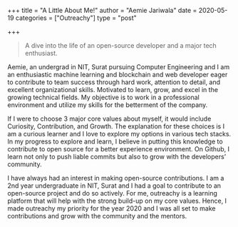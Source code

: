 +++
title = "A Little About Me!"
author = "Aemie Jariwala"
date = 2020-05-19
categories = ["Outreachy"]
type = "post"

+++
> A dive into the life of an open-source developer and a major tech enthusiast.

Aemie, an undergrad in NIT, Surat pursuing Computer Engineering and I am an enthusiastic machine learning and blockchain and web developer eager to contribute to team success through hard work, attention to detail, and excellent organizational skills. Motivated to learn, grow, and excel in the growing technical fields. My objective is to work in a professional environment and utilize my skills for the betterment of the company.

If I were to choose 3 major core values about myself, it would include Curiosity, Contribution, and Growth. The explanation for these choices is I am a curious learner and I love to explore my options in various tech stacks. In my progress to explore and learn, I believe in putting this knowledge to contribute to open source for a better experience environment. On Github, I learn not only to push liable commits but also to grow with the developers’ community.

I have always had an interest in making open-source contributions. I am a 2nd year undergraduate in NIT, Surat and I had a goal to contribute to an open-source project and do so actively. For me, outreachy is a learning platform that will help with the strong build-up on my core values. Hence, I made outreachy my priority for the year 2020 and I was all set to make contributions and grow with the community and the mentors.